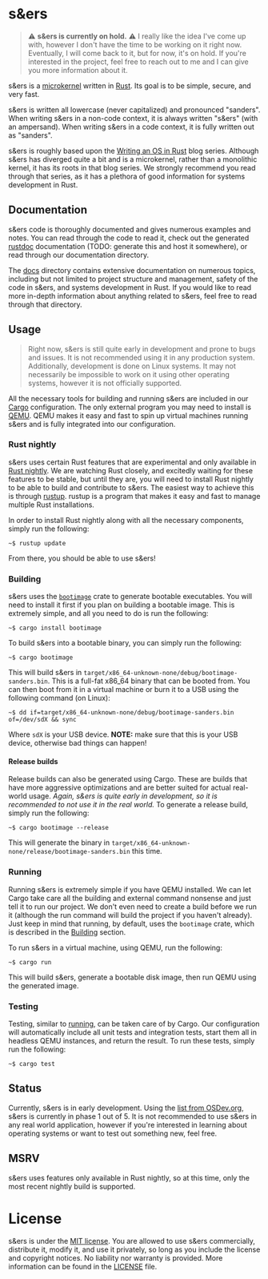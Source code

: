 # s&ers

> :warning: **s&ers is currently on hold.** :warning:
> I really like the idea I've come up with, however I don't have the time to be working on it right now.
> Eventually, I will come back to it, but for now, it's on hold.
> If you're interested in the project, feel free to reach out to me and I can give you more information about it.

s&ers is a [microkernel](https://en.wikipedia.org/wiki/Microkernel) written in [Rust](https://www.rust-lang.org/).
Its goal is to be simple, secure, and very fast.

s&ers is written all lowercase (never capitalized) and pronounced "sanders".
When writing s&ers in a non-code context, it is always written "s&ers" (with an ampersand).
When writing s&ers in a code context, it is fully written out as "sanders".

s&ers is roughly based upon the [Writing an OS in Rust](https://os.phil-opp.com/) blog series.
Although s&ers has diverged quite a bit and is a microkernel, rather than a monolithic kernel, it has its roots in that blog series.
We strongly recommend you read through that series, as it has a plethora of good information for systems development in Rust.

## Documentation

s&ers code is thoroughly documented and gives numerous examples and notes.
You can read through the code to read it, check out the generated [rustdoc](https://doc.rust-lang.org/rustdoc/what-is-rustdoc.html) documentation (TODO: generate this and host it somewhere), or read through our documentation directory.

The [docs](./docs/readme.md) directory contains extensive documentation on numerous topics, including but not limited to project structure and management, safety of the code in s&ers, and systems development in Rust.
If you would like to read more in-depth information about anything related to s&ers, feel free to read through that directory.

## Usage

> Right now, s&ers is still quite early in development and prone to bugs and issues.
> It is not recommended using it in any production system.
> Additionally, development is done on Linux systems.
> It may not necessarily be impossible to work on it using other operating systems, however it is not officially supported.

All the necessary tools for building and running s&ers are included in our [Cargo](https://doc.rust-lang.org/cargo/) configuration.
The only external program you may need to install is [QEMU](https://www.qemu.org/).
QEMU makes it easy and fast to spin up virtual machines running s&ers and is fully integrated into our configuration.

### Rust nightly

s&ers uses certain Rust features that are experimental and only available in [Rust nightly](https://rust-lang.github.io/rustup/concepts/channels.html).
We are watching Rust closely, and excitedly waiting for these features to be stable, but until they are, you will need to install Rust nightly to be able to build and contribute to s&ers.
The easiest way to achieve this is through [rustup](https://rustup.rs/).
rustup is a program that makes it easy and fast to manage multiple Rust installations.

In order to install Rust nightly along with all the necessary components, simply run the following:

```commandline
~$ rustup update
```

From there, you should be able to use s&ers!

### Building

s&ers uses the [`bootimage`](https://crates.io/crates/bootimage) crate to generate bootable executables.
You will need to install it first if you plan on building a bootable image.
This is extremely simple, and all you need to do is run the following:

```commandline
~$ cargo install bootimage
```

To build s&ers into a bootable binary, you can simply run the following:

```commandline
~$ cargo bootimage
```

This will build s&ers in `target/x86_64-unknown-none/debug/bootimage-sanders.bin`.
This is a full-fat x86_64 binary that can be booted from.
You can then boot from it in a virtual machine or burn it to a USB using the following command (on Linux):

```commandline
~$ dd if=target/x86_64-unknown-none/debug/bootimage-sanders.bin of=/dev/sdX && sync
```

Where `sdX` is your USB device.
**NOTE:** make sure that this is your USB device, otherwise bad things can happen!

#### Release builds

Release builds can also be generated using Cargo.
These are builds that have more aggressive optimizations and are better suited for actual real-world usage.
_Again, s&ers is quite early in development, so it is recommended to not use it in the real world._
To generate a release build, simply run the following:

```commandline
~$ cargo bootimage --release
```

This will generate the binary in `target/x86_64-unknown-none/release/bootimage-sanders.bin` this time.

### Running

Running s&ers is extremely simple if you have QEMU installed.
We can let Cargo take care all the building and external command nonsense and just tell it to run our project.
We don't even need to create a build before we run it (although the run command will build the project if you haven't already).
Just keep in mind that running, by default, uses the `bootimage` crate, which is described in the [Building](#building) section.

To run s&ers in a virtual machine, using QEMU, run the following:

```commandline
~$ cargo run
```

This will build s&ers, generate a bootable disk image, then run QEMU using the generated image.

### Testing

Testing, similar to [running](#running), can be taken care of by Cargo.
Our configuration will automatically include all unit tests and integration tests, start them all in headless QEMU instances, and return the result.
To run these tests, simply run the following:

```commandline
~$ cargo test
```

## Status

Currently, s&ers is in early development.
Using the [list from OSDev.org](https://wiki.osdev.org/Creating_an_Operating_System), s&ers is currently in phase 1 out of 5.
It is not recommended to use s&ers in any real world application, however if you're interested in learning about operating systems or want to test out something new, feel free.

## MSRV

s&ers uses features only available in Rust nightly, so at this time, only the most recent nightly build is supported.

# License

s&ers is under the [MIT license](https://choosealicense.com/licenses/mit/).
You are allowed to use s&ers commercially, distribute it, modify it, and use it privately, so long as you include the license and copyright notices.
No liability nor warranty is provided.
More information can be found in the [LICENSE](./LICENSE) file.
